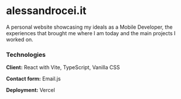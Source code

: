 
# alessandrocei.it

A personal website showcasing my ideals as a Mobile Developer, the experiences that brought me where I am today and the main projects I worked on.


### Technologies

**Client:** React with Vite, TypeScript, Vanilla CSS

**Contact form:** Email.js

**Deployment:** Vercel

